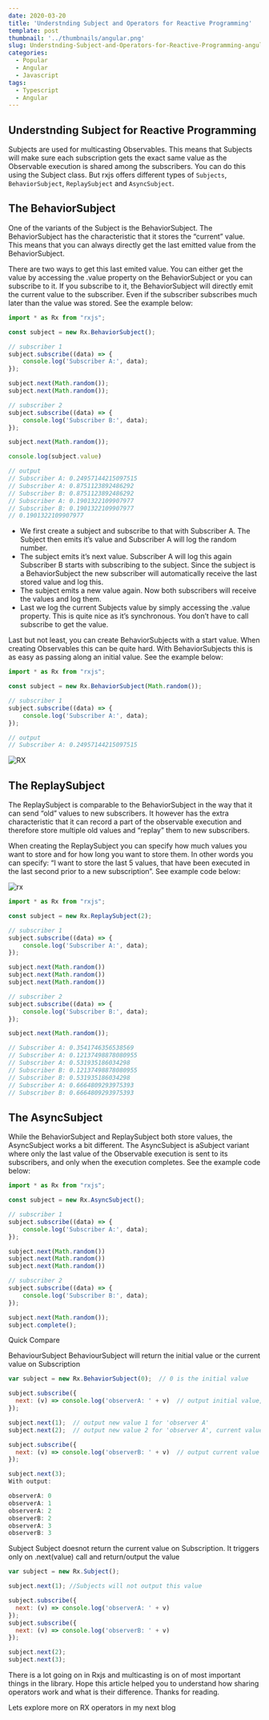 ```yaml
---
date: 2020-03-20
title: 'Understnding Subject and Operators for Reactive Programming'
template: post
thumbnail: '../thumbnails/angular.png'
slug: Understnding-Subject-and-Operators-for-Reactive-Programming-angular
categories:
  - Popular
  - Angular
  - Javascript
tags:
  - Typescript
  - Angular
---
```


Understnding Subject for Reactive Programming
----------------------------------------------

Subjects are used for multicasting Observables. This means that Subjects will make sure each subscription gets the exact same value as the Observable execution is shared among the subscribers. You can do this using the Subject class. But rxjs offers different types of ``Subjects``, ``BehaviorSubject``, ``ReplaySubject`` and ``AsyncSubject``.

The BehaviorSubject
-------------------

One of the variants of the Subject is the BehaviorSubject. The BehaviorSubject has the characteristic that it stores the “current” value. This means that you can always directly get the last emitted value from the BehaviorSubject.

There are two ways to get this last emited value. You can either get the value by accessing the .value property on the BehaviorSubject or you can subscribe to it. If you subscribe to it, the BehaviorSubject will directly emit the current value to the subscriber. Even if the subscriber subscribes much later than the value was stored. See the example below:
```javascript
import * as Rx from "rxjs";

const subject = new Rx.BehaviorSubject();

// subscriber 1
subject.subscribe((data) => {
    console.log('Subscriber A:', data);
});

subject.next(Math.random());
subject.next(Math.random());

// subscriber 2
subject.subscribe((data) => {
    console.log('Subscriber B:', data);
});

subject.next(Math.random());

console.log(subject.value)

// output
// Subscriber A: 0.24957144215097515
// Subscriber A: 0.8751123892486292
// Subscriber B: 0.8751123892486292
// Subscriber A: 0.1901322109907977
// Subscriber B: 0.1901322109907977
// 0.1901322109907977
```

* We first create a subject and subscribe to that with Subscriber A. The Subject then emits it’s value and Subscriber A will log the random number.
* The subject emits it’s next value. Subscriber A will log this again
Subscriber B starts with subscribing to the subject. Since the subject is a BehaviorSubject the new subscriber will automatically receive the last stored value and log this.
* The subject emits a new value again. Now both subscribers will receive the values and log them.
* Last we log the current Subjects value by simply accessing the .value property. This is quite nice as it’s synchronous. You don’t have to call subscribe to get the value.

Last but not least, you can create BehaviorSubjects with a start value. When creating Observables this can be quite hard. With BehaviorSubjects this is as easy as passing along an initial value. See the example below:

```javascript
import * as Rx from "rxjs";

const subject = new Rx.BehaviorSubject(Math.random());

// subscriber 1
subject.subscribe((data) => {
    console.log('Subscriber A:', data);
});

// output
// Subscriber A: 0.24957144215097515
```
![RX](https://i.stack.imgur.com/VyiFf.png)

The ReplaySubject
------------------

The ReplaySubject is comparable to the BehaviorSubject in the way that it can send “old” values to new subscribers. It however has the extra characteristic that it can record a part of the observable execution and therefore store multiple old values and “replay” them to new subscribers.

When creating the ReplaySubject you can specify how much values you want to store and for how long you want to store them. In other words you can specify: “I want to store the last 5 values, that have been executed in the last second prior to a new subscription”. See example code below:

![rx](https://miro.medium.com/max/1880/1*_trxWw965KWpqhomPl-f0w.png)

```javascript
import * as Rx from "rxjs";

const subject = new Rx.ReplaySubject(2);

// subscriber 1
subject.subscribe((data) => {
    console.log('Subscriber A:', data);
});

subject.next(Math.random())
subject.next(Math.random())
subject.next(Math.random())

// subscriber 2
subject.subscribe((data) => {
    console.log('Subscriber B:', data);
});

subject.next(Math.random());

// Subscriber A: 0.3541746356538569
// Subscriber A: 0.12137498878080955
// Subscriber A: 0.531935186034298
// Subscriber B: 0.12137498878080955
// Subscriber B: 0.531935186034298
// Subscriber A: 0.6664809293975393
// Subscriber B: 0.6664809293975393
```
The AsyncSubject
-----------------

While the BehaviorSubject and ReplaySubject both store values, the AsyncSubject works a bit different. The AsyncSubject is aSubject variant where only the last value of the Observable execution is sent to its subscribers, and only when the execution completes. See the example code below:

```javascript
import * as Rx from "rxjs";

const subject = new Rx.AsyncSubject();

// subscriber 1
subject.subscribe((data) => {
    console.log('Subscriber A:', data);
});

subject.next(Math.random())
subject.next(Math.random())
subject.next(Math.random())

// subscriber 2
subject.subscribe((data) => {
    console.log('Subscriber B:', data);
});

subject.next(Math.random());
subject.complete();
```
Quick Compare 

BehaviourSubject
BehaviourSubject will return the initial value or the current value on Subscription
```javascript
var subject = new Rx.BehaviorSubject(0);  // 0 is the initial value

subject.subscribe({
  next: (v) => console.log('observerA: ' + v)  // output initial value, then new values on `next` triggers
});

subject.next(1);  // output new value 1 for 'observer A'
subject.next(2);  // output new value 2 for 'observer A', current value 2 for 'Observer B' on subscription

subject.subscribe({
  next: (v) => console.log('observerB: ' + v)  // output current value 2, then new values on `next` triggers
});

subject.next(3);
With output:

observerA: 0
observerA: 1
observerA: 2
observerB: 2
observerA: 3
observerB: 3
```

Subject
Subject doesnot return the current value on Subscription. It triggers only on .next(value) call and return/output the value

```javascript
var subject = new Rx.Subject();

subject.next(1); //Subjects will not output this value

subject.subscribe({
  next: (v) => console.log('observerA: ' + v)
});
subject.subscribe({
  next: (v) => console.log('observerB: ' + v)
});

subject.next(2);
subject.next(3);
```
There is a lot going on in Rxjs and multicasting is on of most important things in the library. Hope this article helped you to understand how sharing operators work and what is their difference. Thanks for reading.

Lets explore more on RX operators in my next blog
